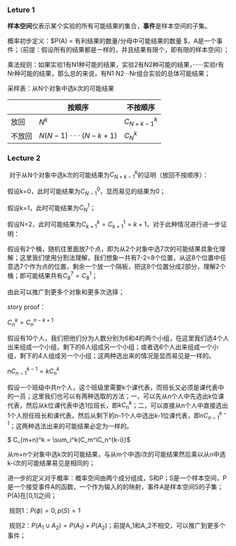 ### Leture 1

​	**样本空间**仅表示某个实验的所有可能结果的集合，**事件**是样本空间的子集。

概率初步定义：$P(A) = 有利结果的数量/分母中可能结果的数量 $，A是一个事件；（前提：假设所有的结果都是一样的，并且结果有限个，即有限的样本空间）；

乘法规则：如果实验1有N1种可能的结果，实验2有N2种可能的结果，······实验r有Nr种可能的结果，那么总的来说，有N1·N2···Nr组合实验的总体可能结果；

采样表：从N个对象中选k次的可能结果

||按顺序|不按顺序|
| ---- | ---- | ---- |
| 放回 | $N^k$ | $C_{N+k-1}^k$ |
|不放回|$N(N-1)\cdot\cdot\cdot(N-k+1)$|$C_N^k$|

### Lecture 2

​	对于从N个对象中选k次的可能结果为$C_{N+k-1}^k$的证明（放回不按顺序）：

假设k=0，此时可能结果为$C_{N-1}^0$，显而易见的结果为0；

假设k=1，此时可能结果为$C_N^1$；

假设N=2，此时可能结果为$C_{k+1}^k=C_{k+1}^1=k+1$，对于此种情况进行进一步证明：

​	假设有2个桶，随机往里面放7个点，即为从2个对象中选7次的可能结果具象化理解；这里我们使用分割法理解，我们想象一共有7-2=8个位置，从这8个位置中任意选7个作为点的位置，剩余一个放一个隔板，把这8个位置分成2部分，理解2个桶；即可能结果共有$C_8^7=C_8^1$；

由此可以推广到更多个对象和更多次选择；

story proof：

$C_n^k = C_n^{n-k+1}$

​	假设有10个人，我们把他们分为人数分别为6和4的两个小组，在这里我们选4个人出来组成一个小组，剩下的6人组成另一个小组；或者选6个人出来组成一个小组，剩下的4人组成另一个小组；这两种选出来的情况是显而易见是一样的。

$nC_{n-1}^{k-1} = kC_n^k$

​	假设一个班级中共n个人，这个班级里需要k个课代表，而班长又必须是课代表中的一员；这里我们也可以有两种选取的方法；一，可以先从n个人中先选出k位课代表，然后从k位课代表中选1位班长，即$kC_n^k$；二，可以直接从n个人中直接选出1个人担任班长和课代表，然后从剩下的n-1个人中选出k-1位课代表，即$nC_{n-1}^{k-1}$；这两种选法出来的可能结果必定为一样的。

$ C_{m+n}^k = \sum_i^k{C_m^iC_n^{k-i}}$

​	从m+n个对象中选k次的可能结果，与从m个中选i次的可能结果然后乘以从n中选k-i次的可能结果易见是相同的；



进一步的定义对于概率：概率空间由两个成分组成，S和P；S是一个样本空间，P是一个接受事件A的函数，一个作为输入的的映射，事件A是样本空间S的子集；P(A)在[0,1]之间；

​	规则1：$P(\phi) = 0, p(S) = 1$

​	规则2：$P(A_1\cup A_2) = P(A_1) + P(A_2)$；前提A_1和A_2不相交，可以推广到更多个事件；